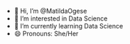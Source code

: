 - 👋 Hi, I’m @MatildaOgese
- 👀 I’m interested in Data Science
- 🌱 I’m currently learning Data Science
- 😄 Pronouns: She/Her

<!---
MatildaOgese/MatildaOgese is a ✨ special ✨ repository because its `README.md` (this file) appears on your GitHub profile.
You can click the Preview link to take a look at your changes.
--->
